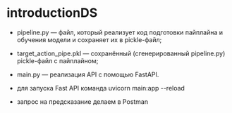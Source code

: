 # introductionDS
 
* pipeline.py — файл, который реализует код подготовки пайплайна и обучения модели и сохраняет их в pickle-файл;
* target_action_pipe.pkl — сохранённый (сгенерированный pipeline.py) pickle-файл с пайплайном;
* main.py — реализация API с помощью FastAPI.

* для запуска Fast API команда uvicorn main:app --reload
* запрос на предсказание делаем в Postman

